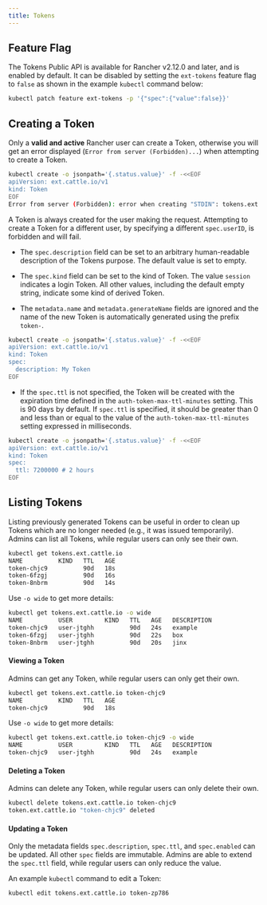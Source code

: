 ```yaml
---
title: Tokens
---
```


<head>
    <link rel="canonical" href="https://ranchermanager.docs.rancher.com/api/workflows/tokens"/>
</head>

## Feature Flag

The Tokens Public API is available for Rancher v2.12.0 and later, and is enabled by default. It can be disabled by setting the `ext-tokens` feature flag to `false` as shown in the example `kubectl` command below:

```sh
kubectl patch feature ext-tokens -p '{"spec":{"value":false}}'
```

## Creating a Token

Only a **valid and active** Rancher user can create a Token, otherwise you will get an error displayed (`Error from server (Forbidden)...`) when attempting to create a Token.

```bash
kubectl create -o jsonpath='{.status.value}' -f -<<EOF
apiVersion: ext.cattle.io/v1
kind: Token
EOF
Error from server (Forbidden): error when creating "STDIN": tokens.ext.cattle.io is forbidden: user system:admin is not a Rancher user
```

A Token is always created for the user making the request. Attempting to create a Token for a different user, by specifying a different `spec.userID`, is forbidden and will fail.

- The `spec.description` field can be set to an arbitrary human-readable description of the Tokens purpose. The default value is set to empty.

- The `spec.kind` field can be set to the kind of Token. The value `session` indicates a login Token. All other values, including the default empty string, indicate some kind of derived Token.

- The `metadata.name` and `metadata.generateName` fields are ignored and the name of the new Token is automatically generated using the prefix `token-`.

```bash
kubectl create -o jsonpath='{.status.value}' -f -<<EOF
apiVersion: ext.cattle.io/v1
kind: Token
spec:
  description: My Token
EOF
```

- If the `spec.ttl` is not specified, the Token will be created with the expiration time defined in the `auth-token-max-ttl-minutes` setting. This is 90 days by default. If `spec.ttl` is specified, it should be greater than 0 and less than or equal to the value of the `auth-token-max-ttl-minutes` setting expressed in milliseconds.

```bash
kubectl create -o jsonpath='{.status.value}' -f -<<EOF
apiVersion: ext.cattle.io/v1
kind: Token
spec:
  ttl: 7200000 # 2 hours
EOF
```

## Listing Tokens

Listing previously generated Tokens can be useful in order to clean up Tokens which are no longer needed (e.g., it was issued temporarily). Admins can list all Tokens, while regular users can only see their own.

```sh
kubectl get tokens.ext.cattle.io
NAME          KIND   TTL   AGE
token-chjc9          90d   18s
token-6fzgj          90d   16s
token-8nbrm          90d   14s
```

Use `-o wide` to get more details:

```sh
kubectl get tokens.ext.cattle.io -o wide
NAME          USER         KIND   TTL   AGE   DESCRIPTION
token-chjc9   user-jtghh          90d   24s   example
token-6fzgj   user-jtghh          90d   22s   box
token-8nbrm   user-jtghh          90d   20s   jinx
```

#### Viewing a Token

Admins can get any Token, while regular users can only get their own.

```sh
kubectl get tokens.ext.cattle.io token-chjc9
NAME          KIND   TTL   AGE
token-chjc9          90d   18s
```

Use `-o wide` to get more details:

```sh
kubectl get tokens.ext.cattle.io token-chjc9 -o wide
NAME          USER         KIND   TTL   AGE   DESCRIPTION
token-chjc9   user-jtghh          90d   24s   example
```

#### Deleting a Token

Admins can delete any Token, while regular users can only delete their own.  

```sh
kubectl delete tokens.ext.cattle.io token-chjc9
token.ext.cattle.io "token-chjc9" deleted
```


#### Updating a Token

Only the metadata fields `spec.description`, `spec.ttl`, and `spec.enabled` can be updated. All other `spec` fields are immutable. Admins are able to extend the `spec.ttl` field, while regular users can only reduce the value.

An example `kubectl` command to edit a Token:

```sh
kubectl edit tokens.ext.cattle.io token-zp786
